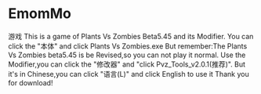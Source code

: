 # EmomMo
游戏
This is a game of Plants Vs Zombies Beta5.45 and its Modifier.
You can click the "本体" and click Plants Vs Zombies.exe
But remember:The Plants Vs Zombies beta5.45 is be Revised,so you can not play it normal.
Use the Modifier,you can click the "修改器" and "click Pvz_Tools_v2.0.1(推荐)".
But it's in Chinese,you can click "语言(L)" and click English to use it
Thank you for download!
